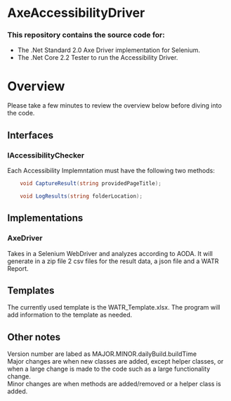 # AxeAccessibilityDriver
### This repository contains the source code for:
- The .Net Standard 2.0 Axe Driver implementation for Selenium. 
- The .Net Core 2.2 Tester to run the Accessibility Driver.
# Overview
Please take a few minutes to review the overview below before diving into the code.
## Interfaces
### IAccessibilityChecker
Each Accessibility Implemntation must have the following two methods:

```c#
    void CaptureResult(string providedPageTitle);

    void LogResults(string folderLocation);
```
## Implementations
### AxeDriver
Takes in a Selenium WebDriver and analyzes according to AODA. It will generate in a zip file 2 csv files for the result data, a json file and a WATR Report.

## Templates
The currently used template is the WATR_Template.xlsx. The program will add information to the template as needed.
## Other notes
Version number are labed as MAJOR.MINOR.dailyBuild.buildTime  
Major changes are when new classes are added, except helper classes, or when a large change is made to the code such as a large functionality change.  
Minor changes are when methods are added/removed or a helper class is added.
